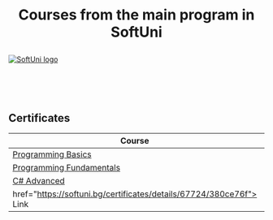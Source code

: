 # <p align="center"> Courses from the main program in SoftUni <p>

<a href="https://softuni.bg/trainings/courses" rel="Courses">  ![SoftUni logo][logo] <a/>

[logo]: http://innovationstarterbox.bg/wp-content/uploads/2016/05/Softuni_logo_trasparent.png "Logo Title Text 2"

<br/>
<br/>
<br/>

<h2> Certificates </h2>

|**Course**|**Link**| 
|---|---|
|<a href="https://softuni.bg/trainings/2179/programming-basics-with-csharp-november-2018" > Programming Basics </a>   | <a href="https://softuni.bg/certificates/details/61866/7b3c02f3"> Link</a> |
|<a href="https://softuni.bg/trainings/2237/technology-fundamentals-with-csharp-january-2019"> Programming Fundamentals </a>| <a href="https://softuni.bg/certificates/details/65341/fa605390"> Link</a> |
|<a href="https://softuni.bg/trainings/2348/csharp-advanced-may-2019"> C# Advanced </a>| <a 
href="https://softuni.bg/certificates/details/67724/380ce76f"> Link</a> |
